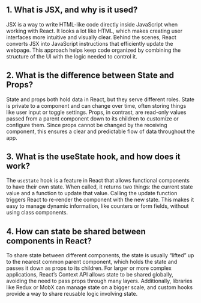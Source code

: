 ## 1. What is JSX, and why is it used?
JSX is a way to write HTML-like code directly inside JavaScript when working with React. It looks a lot like HTML, which makes creating user interfaces more intuitive and visually clear. Behind the scenes, React converts JSX into JavaScript instructions that efficiently update the webpage. This approach helps keep code organized by combining the structure of the UI with the logic needed to control it.

## 2. What is the difference between State and Props?
State and props both hold data in React, but they serve different roles. State is private to a component and can change over time, often storing things like user input or toggle settings. Props, in contrast, are read-only values passed from a parent component down to its children to customize or configure them. Since props cannot be changed by the receiving component, this ensures a clear and predictable flow of data throughout the app.

## 3. What is the useState hook, and how does it work?
The `useState` hook is a feature in React that allows functional components to have their own state. When called, it returns two things: the current state value and a function to update that value. Calling the update function triggers React to re-render the component with the new state. This makes it easy to manage dynamic information, like counters or form fields, without using class components.

## 4. How can state be shared between components in React?
To share state between different components, the state is usually “lifted” up to the nearest common parent component, which holds the state and passes it down as props to its children. For larger or more complex applications, React’s Context API allows state to be shared globally, avoiding the need to pass props through many layers. Additionally, libraries like Redux or MobX can manage state on a bigger scale, and custom hooks provide a way to share reusable logic involving state.



